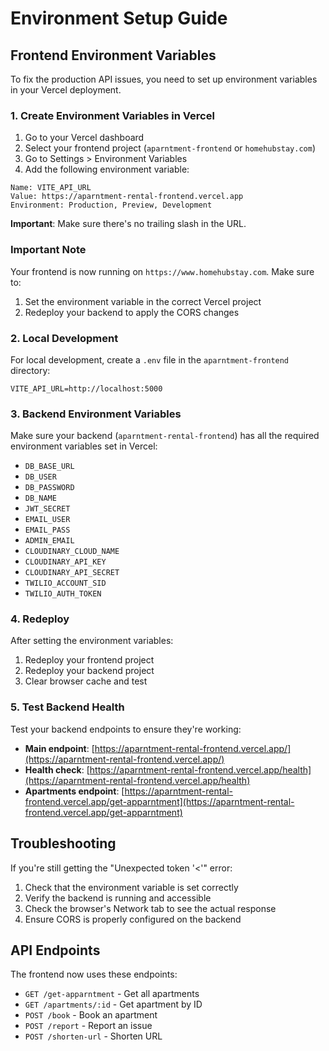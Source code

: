 # Environment Setup Guide

## Frontend Environment Variables

To fix the production API issues, you need to set up environment variables in your Vercel deployment.

### 1. Create Environment Variables in Vercel

1. Go to your Vercel dashboard
2. Select your frontend project (`aparntment-frontend` or `homehubstay.com`)
3. Go to Settings > Environment Variables
4. Add the following environment variable:

```
Name: VITE_API_URL
Value: https://aparntment-rental-frontend.vercel.app
Environment: Production, Preview, Development
```

**Important**: Make sure there's no trailing slash in the URL.

### Important Note
Your frontend is now running on `https://www.homehubstay.com`. Make sure to:
1. Set the environment variable in the correct Vercel project
2. Redeploy your backend to apply the CORS changes

### 2. Local Development

For local development, create a `.env` file in the `aparntment-frontend` directory:

```
VITE_API_URL=http://localhost:5000
```

### 3. Backend Environment Variables

Make sure your backend (`aparntment-rental-frontend`) has all the required environment variables set in Vercel:

- `DB_BASE_URL`
- `DB_USER`
- `DB_PASSWORD`
- `DB_NAME`
- `JWT_SECRET`
- `EMAIL_USER`
- `EMAIL_PASS`
- `ADMIN_EMAIL`
- `CLOUDINARY_CLOUD_NAME`
- `CLOUDINARY_API_KEY`
- `CLOUDINARY_API_SECRET`
- `TWILIO_ACCOUNT_SID`
- `TWILIO_AUTH_TOKEN`

### 4. Redeploy

After setting the environment variables:

1. Redeploy your frontend project
2. Redeploy your backend project
3. Clear browser cache and test

### 5. Test Backend Health

Test your backend endpoints to ensure they're working:

- **Main endpoint**: [https://aparntment-rental-frontend.vercel.app/](https://aparntment-rental-frontend.vercel.app/)
- **Health check**: [https://aparntment-rental-frontend.vercel.app/health](https://aparntment-rental-frontend.vercel.app/health)
- **Apartments endpoint**: [https://aparntment-rental-frontend.vercel.app/get-apparntment](https://aparntment-rental-frontend.vercel.app/get-apparntment)

## Troubleshooting

If you're still getting the "Unexpected token '<'" error:

1. Check that the environment variable is set correctly
2. Verify the backend is running and accessible
3. Check the browser's Network tab to see the actual response
4. Ensure CORS is properly configured on the backend

## API Endpoints

The frontend now uses these endpoints:
- `GET /get-apparntment` - Get all apartments
- `GET /apartments/:id` - Get apartment by ID
- `POST /book` - Book an apartment
- `POST /report` - Report an issue
- `POST /shorten-url` - Shorten URL 